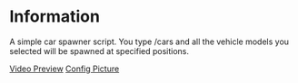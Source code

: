 # Information
A simple car spawner script. You type /cars and all the vehicle models you selected will be spawned at specified positions.

[Video Preview](https://medal.tv/games/gta-v/clips/1ndJB40g59SCKo/d1337r0gxCOg?invite=cr-MSxJWTYsMjMyNTQ2NTgs)
[Config Picture](https://gyazo.com/b93ba0ac4fe05572572b2073387c1e27)
